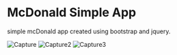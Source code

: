 # McDonald Simple App
simple mcDonald app created using bootstrap and jquery. 

![Capture](https://user-images.githubusercontent.com/65354316/130342921-87bc6341-8789-4931-a3a8-d68c4c0024d1.PNG)
![Capture2](https://user-images.githubusercontent.com/65354316/130342924-5e3db0e8-4f0a-4a70-a58b-82b87cfbc954.PNG)
![Capture3](https://user-images.githubusercontent.com/65354316/130342928-31d71c4d-2d7e-4628-a6d4-17e52ea3ff36.PNG)

